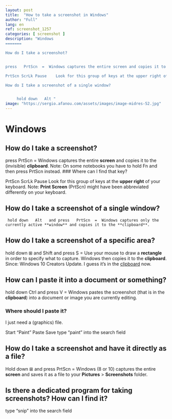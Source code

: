 ```yaml
---
layout: post
title:  "How to take a screenshot in Windows"
author: "Full"
lang: en
ref: screenshot_1257
categories: [ screenshot ]
description: "Windows
=======

How do I take a screenshot?


press   PrtScn  =  Windows captures the entire screen and copies it to the invisible clipboard. Note: On some notebooks you have to hold Fn and then press PrtScn instead.       Where can I find that key?

PrtScn ScrLk Pause    Look for this group of keys at the upper right of your keyboard. Note: Print Screen PrtScn might have been abbreviated differently on your keyboard.      

How do I take a screenshot of a single window?


     hold down   Alt "
image: "https://sergio.afanou.com/assets/images/image-midres-52.jpg"
---
```


# Windows

## How do I take a screenshot?

press PrtScn = Windows captures the entire **screen** and copies it to the (invisible) **clipboard**. Note: On some notebooks you have to hold Fn and then press PrtScn instead. ### Where can I find that key?

PrtScn ScrLk Pause Look for this group of keys at the **upper right** of your keyboard. Note: **Print Screen** (PrtScn) might have been abbreviated differently on your keyboard.

## How do I take a screenshot of a single window?

     hold down   Alt   and press   PrtScn  =  Windows captures only the currently active **window** and copies it to the **clipboard**.

## How do I take a screenshot of a specific area?

hold down ⊞ and Shift and press S = Use your mouse to draw a **rectangle** in order to specify what to capture. Windows then copies it to the **clipboard**. Since: Windows 10 Creators Update. I guess it’s in the [clipboard](https://how-to-copy-and-paste.appspot.com/) now.

## How can I paste it into a document or something?

hold down Ctrl and press V = Windows pastes the screenshot (that is in the **clipboard**) into a document or image you are currently editing.

### Where should I paste it?

I just need a (graphics) file.

Start “Paint”
Paste
Save
type “paint” into the search field

## How do I take a screenshot and have it directly as a file?

Hold down ⊞ and press PrtScn = Windows (8 or 10) captures the entire **screen** and saves it as a file to your **Pictures** > **Screenshots** folder.

## Is there a dedicated program for taking screenshots? How can I find it?

type “snip” into the search field
